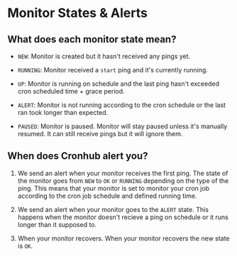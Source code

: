 # Monitor States & Alerts

## What does each monitor state mean?

- `NEW`: Monitor is created but it hasn't received any pings yet.

- `RUNNING`: Monitor received a `start` ping and it's currently running.

- `UP`: Monitor is running on schedule and the last ping hasn't exceeded cron scheduled time + grace period.

- `ALERT`: Monitor is not running according to the cron schedule or the last ran took longer than expected.

- `PAUSED`: Monitor is paused. Monitor will stay paused unless it's manually resumed. It can still receive pings but it will ignore them.

## When does Cronhub alert you?

1. We send an alert when your monitor receives the first ping. The state of the monitor goes from `NEW` to `OK` or `RUNNING` depending on the type of the ping.  This means that your monitor is set to monitor your cron job according to the cron job schedule and defined running time.

2. We send an alert when your monitor goes to the `ALERT` state. This happens when the monitor doesn't recieve a ping on schedule or it runs longer than it supposed to.

3. When your monitor recovers. When your monitor recovers the new state is `OK`.
